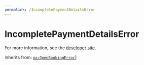 ```yaml
---
permalink: /IncompletePaymentDetailsError
---
```


# IncompletePaymentDetailsError


For more information, see the [developer site](https://developer.openactive.io/data-model/types/incompletepaymentdetailserror).

Inherits from: [`oa:OpenBookingError`](https://openactive.io/OpenBookingError)]
